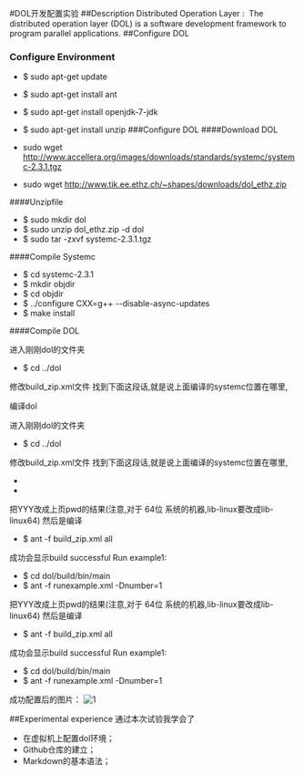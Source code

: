 #DOL开发配置实验
##Description
Distributed Operation Layer : 
The distributed operation layer (DOL) is a software development framework to program parallel applications. 
##Configure DOL
### Configure Environment
* $ sudo apt-get update
* $ sudo apt-get install ant
* $ sudo apt-get install openjdk-7-jdk
* $ sudo apt-get install unzip
###Configure DOL
####Download DOL

* sudo wget http://www.accellera.org/images/downloads/standards/systemc/systemc-2.3.1.tgz
* sudo wget http://www.tik.ee.ethz.ch/~shapes/downloads/dol_ethz.zip   


####Unzipfile

* $ sudo mkdir dol 
* $ sudo unzip dol_ethz.zip -d dol 
* $ sudo tar -zxvf systemc-2.3.1.tgz


####Compile Systemc

* $ cd systemc-2.3.1
* $ mkdir objdir 
* $ cd objdir
* $ ../configure CXX=g++ --disable-async-updates
* $ make install


####Compile DOL

进入刚刚dol的文件夹

* $ cd ../dol


修改build_zip.xml文件 找到下面这段话,就是说上面编译的systemc位置在哪里, 

编译dol

进入刚刚dol的文件夹


* $ cd ../dol


修改build_zip.xml文件 找到下面这段话,就是说上面编译的systemc位置在哪里, 

* <property name="systemc.inc" value="YYY/include"/>
* <property name="systemc.lib" value="YYY/lib-linux/libsystemc.a"/> 

把YYY改成上页pwd的结果(注意,对于 64位 系统的机器,lib-linux要改成lib-linux64)
然后是编译

* $ ant -f build_zip.xml all


成功会显示build successful
Run example1:

* $ cd dol/build/bin/main
* $ ant -f runexample.xml -Dnumber=1


把YYY改成上页pwd的结果(注意,对于 64位 系统的机器,lib-linux要改成lib-linux64)
然后是编译

* $ ant -f build_zip.xml all

成功会显示build successful
Run example1:

* $ cd dol/build/bin/main
* $ ant -f runexample.xml -Dnumber=1

成功配置后的图片：
![1](http://i1.piimg.com/4851/a3330204c955a6e1.png)

##Experimental experience
通过本次试验我学会了

* 在虚拟机上配置dol环境；
* Github仓库的建立；
*  Markdown的基本语法；


